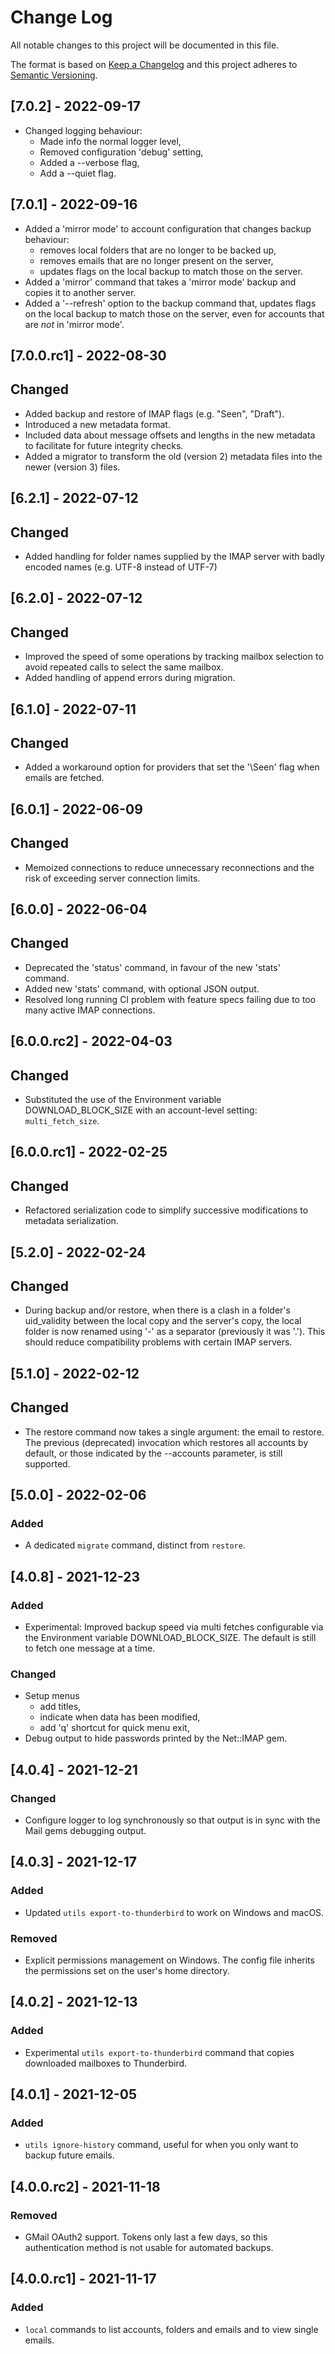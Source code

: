 # Change Log
All notable changes to this project will be documented in this file.

The format is based on [Keep a Changelog](http://keepachangelog.com/)
and this project adheres to [Semantic Versioning](http://semver.org/).

## [7.0.2] - 2022-09-17

* Changed logging behaviour:
  * Made info the normal logger level,
  * Removed configuration 'debug' setting,
  * Added a --verbose flag,
  * Add a --quiet flag.

## [7.0.1] - 2022-09-16

* Added a 'mirror mode' to account configuration that changes backup behaviour:
  * removes local folders that are no longer to be backed up,
  * removes emails that are no longer present on the server,
  * updates flags on the local backup to match those on the server.
* Added a 'mirror' command that takes a 'mirror mode' backup and copies
  it to another server.
* Added a '--refresh' option to the backup command that, updates flags
  on the local backup to match those on the server, even for accounts
  that are *not* in 'mirror mode'.

## [7.0.0.rc1] - 2022-08-30

## Changed

* Added backup and restore of IMAP flags (e.g. "Seen", "Draft").
* Introduced a new metadata format.
* Included data about message offsets and lengths in the new metadata to
  facilitate for future integrity checks.
* Added a migrator to transform the old (version 2) metadata files
  into the newer (version 3) files.

## [6.2.1] - 2022-07-12

## Changed

* Added handling for folder names supplied by the IMAP server
  with badly encoded names (e.g. UTF-8 instead of UTF-7)

## [6.2.0] - 2022-07-12

## Changed

* Improved the speed of some operations by tracking mailbox selection
  to avoid repeated calls to select the same mailbox.
* Added handling of append errors during migration.

## [6.1.0] - 2022-07-11

## Changed

* Added a workaround option for providers that set the '\Seen' flag when
  emails are fetched.

## [6.0.1] - 2022-06-09

## Changed

* Memoized connections to reduce unnecessary reconnections and the risk
  of exceeding server connection limits.

## [6.0.0] - 2022-06-04

## Changed

* Deprecated the 'status' command, in favour of the new 'stats' command.
* Added new 'stats' command, with optional JSON output.
* Resolved long running CI problem with feature specs failing due to
  too many active IMAP connections.

## [6.0.0.rc2] - 2022-04-03

## Changed

* Substituted the use of the Environment variable DOWNLOAD_BLOCK_SIZE
  with an account-level setting: `multi_fetch_size`.

## [6.0.0.rc1] - 2022-02-25

## Changed

* Refactored serialization code to simplify successive
  modifications to metadata serialization.

## [5.2.0] - 2022-02-24

## Changed

* During backup and/or restore, when there is a clash in a
  folder's uid_validity between the local copy and the server's
  copy, the local folder is now renamed using '-' as a
  separator (previously it was '.'). This should reduce
  compatibility problems with certain IMAP servers.

## [5.1.0] - 2022-02-12

## Changed

* The restore command now takes a single argument:
  the email to restore. The previous (deprecated) invocation
  which restores all accounts by default, or those indicated
  by the --accounts parameter, is still supported.

## [5.0.0] - 2022-02-06

### Added

* A dedicated `migrate` command, distinct from `restore`.

## [4.0.8] - 2021-12-23

### Added

* Experimental: Improved backup speed via multi fetches configurable
  via the Environment variable DOWNLOAD_BLOCK_SIZE.
  The default is still to fetch one message at a time.

### Changed

* Setup menus
  * add titles,
  * indicate when data has been modified,
  * add 'q' shortcut for quick menu exit,
* Debug output to hide passwords printed by the Net::IMAP gem.

## [4.0.4] - 2021-12-21

### Changed

* Configure logger to log synchronously so that output is in sync with
  the Mail gems debugging output.

## [4.0.3] - 2021-12-17

### Added

* Updated `utils export-to-thunderbird` to work on Windows and macOS.

### Removed

* Explicit permissions management on Windows. The config file
  inherits the permissions set on the user's home directory.

## [4.0.2] - 2021-12-13

### Added

* Experimental `utils export-to-thunderbird` command that copies downloaded
  mailboxes to Thunderbird.

## [4.0.1] - 2021-12-05

### Added

* `utils ignore-history` command, useful for when you only want to
  backup future emails.

## [4.0.0.rc2] - 2021-11-18

### Removed

* GMail OAuth2 support. Tokens only last a few days, so this authentication
  method is not usable for automated backups.

## [4.0.0.rc1] - 2021-11-17

### Added

* `local` commands to list accounts, folders and emails and to view single
  emails.
